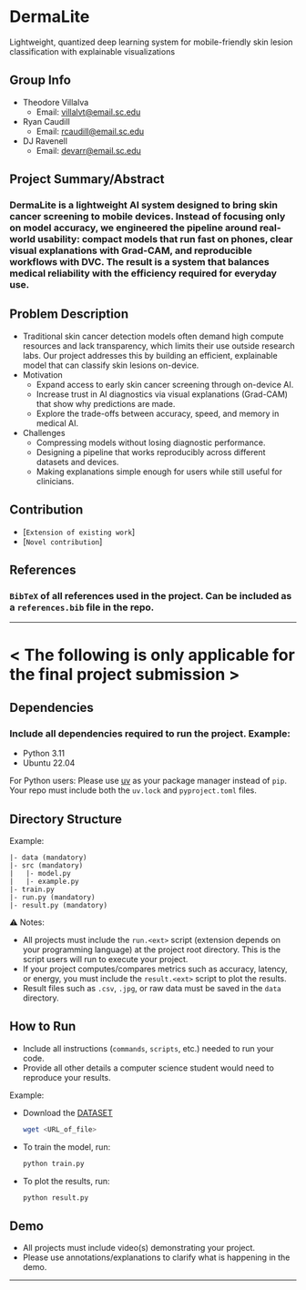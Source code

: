 # DermaLite
Lightweight, quantized deep learning system for mobile-friendly skin lesion classification with explainable visualizations

## Group Info  
- Theodore Villalva   
  - Email: villalvt@email.sc.edu  
- Ryan Caudill 
  - Email: rcaudill@email.sc.edu
- DJ Ravenell 
  - Email: devarr@email.sc.edu  

## Project Summary/Abstract  
### DermaLite is a lightweight AI system designed to bring skin cancer screening to mobile devices. Instead of focusing only on model accuracy, we engineered the pipeline around real-world usability: compact models that run fast on phones, clear visual explanations with Grad-CAM, and reproducible workflows with DVC. The result is a system that balances medical reliability with the efficiency required for everyday use.

## Problem Description  
- Traditional skin cancer detection models often demand high compute resources and lack transparency, which limits their use outside research labs. Our project addresses this by building an efficient, explainable model that can classify skin lesions on-device.  
- Motivation  
  - Expand access to early skin cancer screening through on-device AI.
  - Increase trust in AI diagnostics via visual explanations (Grad-CAM) that show why predictions are made.
  - Explore the trade-offs between accuracy, speed, and memory in medical AI.  
- Challenges  
  - Compressing models without losing diagnostic performance.
  - Designing a pipeline that works reproducibly across different datasets and devices.
  - Making explanations simple enough for users while still useful for clinicians. 

## Contribution  
- [`Extension of existing work`]  
- [`Novel contribution`]  


## References  
### `BibTeX` of all references used in the project. Can be included as a `references.bib` file in the repo.  

---

# < The following is only applicable for the final project submission >  

## Dependencies  
### Include all dependencies required to run the project. Example:  
- Python 3.11  
- Ubuntu 22.04  

For Python users: Please use [uv](https://docs.astral.sh/uv/) as your package manager instead of `pip`. Your repo must include both the `uv.lock` and `pyproject.toml` files.  

## Directory Structure  
Example:  
```
|- data (mandatory)
|- src (mandatory)
|   |- model.py
|   |- example.py
|- train.py
|- run.py (mandatory)
|- result.py (mandatory)
```

⚠️ Notes:  
- All projects must include the `run.<ext>` script (extension depends on your programming language) at the project root directory. This is the script users will run to execute your project.  
- If your project computes/compares metrics such as accuracy, latency, or energy, you must include the `result.<ext>` script to plot the results.  
- Result files such as `.csv`, `.jpg`, or raw data must be saved in the `data` directory.  

## How to Run  
- Include all instructions (`commands`, `scripts`, etc.) needed to run your code.  
- Provide all other details a computer science student would need to reproduce your results.  

Example:  
- Download the [DATASET](dataset_link)
  ```bash
  wget <URL_of_file>
  ```

- To train the model, run:  
  ```bash
  python train.py
  ```  
- To plot the results, run:  
  ```bash
  python result.py
  ```  

## Demo  
- All projects must include video(s) demonstrating your project.  
- Please use annotations/explanations to clarify what is happening in the demo.  
---
